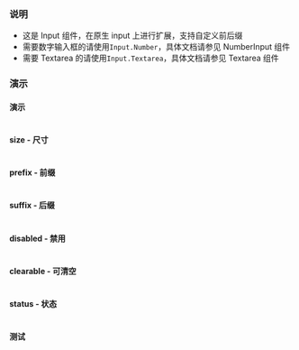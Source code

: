 ### 说明

-   这是 Input 组件，在原生 input 上进行扩展，支持自定义前后缀
-   需要数字输入框的请使用`Input.Number`，具体文档请参见 NumberInput 组件
-   需要 Textarea 的请使用`Input.Textarea`，具体文档请参见 Textarea 组件

### 演示

#### 演示

```js {"codepath": "input.jsx"}
```

#### size - 尺寸

```js {"codepath": "input-size.jsx"}
```

#### prefix - 前缀

```js {"codepath": "input-prefix.jsx"}
```

#### suffix - 后缀

```js {"codepath": "input-suffix.jsx"}
```

#### disabled - 禁用

```js {"codepath": "input-disabled.jsx"}
```

#### clearable - 可清空

```js {"codepath": "input-clearable.jsx"}
```

#### status - 状态

```js {"codepath": "input-status.jsx"}
```

#### 测试

```js {"codepath": "manual-test.jsx"}
```
